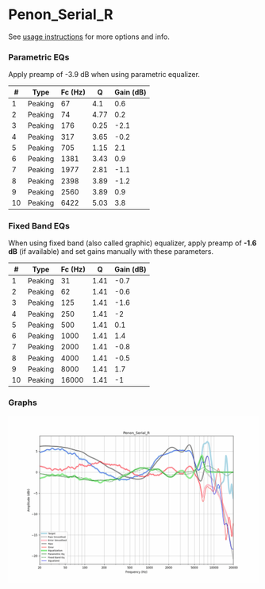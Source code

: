 # Penon_Serial_R
See [usage instructions](https://github.com/jaakkopasanen/AutoEq#usage) for more options and info.

### Parametric EQs
Apply preamp of -3.9 dB when using parametric equalizer.

|   # | Type    |   Fc (Hz) |    Q |   Gain (dB) |
|-----|---------|-----------|------|-------------|
|   1 | Peaking |        67 | 4.1  |         0.6 |
|   2 | Peaking |        74 | 4.77 |         0.2 |
|   3 | Peaking |       176 | 0.25 |        -2.1 |
|   4 | Peaking |       317 | 3.65 |        -0.2 |
|   5 | Peaking |       705 | 1.15 |         2.1 |
|   6 | Peaking |      1381 | 3.43 |         0.9 |
|   7 | Peaking |      1977 | 2.81 |        -1.1 |
|   8 | Peaking |      2398 | 3.89 |        -1.2 |
|   9 | Peaking |      2560 | 3.89 |         0.9 |
|  10 | Peaking |      6422 | 5.03 |         3.8 |

### Fixed Band EQs
When using fixed band (also called graphic) equalizer, apply preamp of **-1.6 dB** (if available) and set gains manually with these parameters.

|   # | Type    |   Fc (Hz) |    Q |   Gain (dB) |
|-----|---------|-----------|------|-------------|
|   1 | Peaking |        31 | 1.41 |        -0.7 |
|   2 | Peaking |        62 | 1.41 |        -0.6 |
|   3 | Peaking |       125 | 1.41 |        -1.6 |
|   4 | Peaking |       250 | 1.41 |        -2   |
|   5 | Peaking |       500 | 1.41 |         0.1 |
|   6 | Peaking |      1000 | 1.41 |         1.4 |
|   7 | Peaking |      2000 | 1.41 |        -0.8 |
|   8 | Peaking |      4000 | 1.41 |        -0.5 |
|   9 | Peaking |      8000 | 1.41 |         1.7 |
|  10 | Peaking |     16000 | 1.41 |        -1   |

### Graphs
![](./Penon_Serial_R.png)
